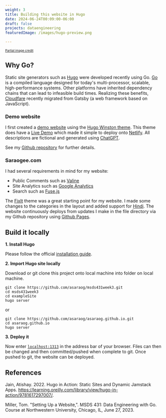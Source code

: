 ```yaml
---
weight: 3
title: Building this website in Hugo
date: 2024-06-24T00:09:00-06:00
draft: false
projects: dataengineering
featuredImage: /images/hugo-preview.png

---
```

<font size="1"> [Partial image credit](https://github.com/Lruihao/hugo-blog/blob/main/assets/images/blog-flow.png) </font>

## Why Go?

Static site generators such as [Hugo](https://gohugo.io) were developed recently using Go. [Go](https://go.dev/) is a compiled language designed for today's multi-processor, scalable, high-performance systems. Other platforms have inherited dependency chains that can lead to infeasible build times. Realizing these benefits,  [Cloudfare](https://blog.cloudflare.com/new-dev-docs) recently migrated from Gatsby (a web framework based on JavaScript). 

### Demo website
I first created a [demo website](autonotes.netlify.app) using the [Hugo Winston theme](https://themes.gohugo.io/themes/hugo-winston-theme/). This theme does have a [Live Demo](https://hugo-winston.netlify.app/) which made it simple to deploy onto [Netlify](https://www.netlify.com/). All descriptions are fictional and generated using [ChatGPT](https://chat.openai.com/).

See my [Github repository](https://github.com/asaraog/msds431week3) for further details.

### Saraogee.com
I had several requirements in mind for my website:
- Public Comments such as [Valine](https://valine.js.org/en/)
- Site Analytics such as [Google Analytics](https://developers.google.com/analytics/)
- Search such as [Fuse.js](https://www.fusejs.io/)

The [FixIt](https://themes.gohugo.io/themes/fixit/) theme was a great starting point for my website. I made some changes to the categories in the layout and added support for [Hindi](https://github.com/hugo-fixit/FixIt/commit/dfeaf0e9a7c2a34e32b259e41dd4d48dfdb61ae7). The website continuously deploys from updates I make in the file directory via my Github repository using [Github Pages](https://github.com/asaraog/asaraog.github.io/deployments).

## Build it locally

**1. Install Hugo**

Please follow the official [installation guide](https://gohugo.io/getting-started/installing/).

**2. Import Hugo site locally**

Download or git clone this project onto local machine into folder on local machine.

```
git clone https://github.com/asaraog/msds431week3.git
cd msds431week3
cd exampleSite
hugo server
```
or

```
git clone https://github.com/asaraog/asaraog.github.io.git
cd asaraog.github.io
hugo server
```

**3. Deploy it**

Now enter [`localhost:1313`](http://localhost:1313) in the address bar of your browser. Files can then be changed and then committed/pushed when complete to git. Once pushed to git, the website can be deployed.

## References

Jain, Atishay. 2022. Hugo in Action: Static Sites and Dynamic Jamstack Apps. https://learning.oreilly.com/library/view/hugo-in-action/9781617297007/.

Miller, Tom. "Setting Up a Website,". MSDS 431: Data Engineering with Go. Course at Northwestern University, Chicago, IL, June 27, 2023.
